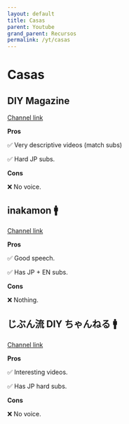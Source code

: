 ```yaml
---
layout: default
title: Casas
parent: Youtube
grand_parent: Recursos
permalink: /yt/casas
---
```


# Casas

## DIY Magazine

[Channel link](https://www.youtube.com/@DIY-MAGAZINE)

**Pros**

✅ Very descriptive videos (match subs)

✅ Hard JP subs.

**Cons**

❌ No voice.

## inakamon 🚹

[Channel link](https://www.youtube.com/@inakamon)

**Pros**

✅ Good speech.

✅ Has JP + EN subs.

**Cons**

❌ Nothing.

## じぶん流 DIY ちゃんねる 🚹

[Channel link](https://www.youtube.com/@jibunryu-diy)

**Pros**

✅ Interesting videos.

✅ Has JP hard subs.

**Cons**

❌ No voice.
